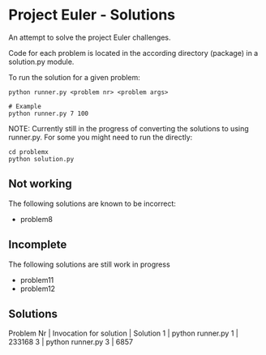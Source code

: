 Project Euler - Solutions
=========================
An attempt to solve the project Euler challenges.

Code for each problem is located in the according directory (package)
in a solution.py module.

To run the solution for a given problem:
```
python runner.py <problem nr> <problem args>

# Example
python runner.py 7 100
```

NOTE: Currently still in the progress of converting the solutions to using
runner.py. For some you might need to run the directly:
```
cd problemx
python solution.py
```

Not working
-----------
The following solutions are known to be incorrect:
- problem8

Incomplete
----------
The following solutions are still work in progress
- problem11
- problem12

Solutions
----------
Problem Nr | Invocation for solution | Solution
1          | python runner.py 1      | 233168
3          | python runner.py 3      | 6857
